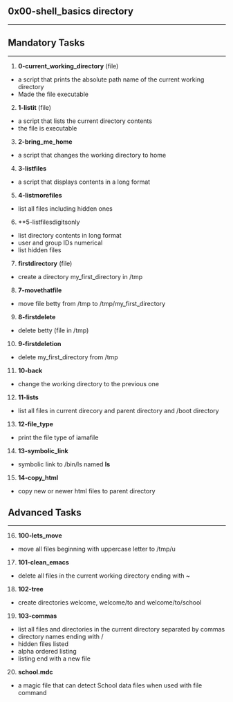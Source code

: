 ## 0x00-shell_basics directory
---

## Mandatory Tasks
---

1. **0-current_working_directory** (file)
- a script that prints the absolute path name of the current working directory
- Made the file executable

2. **1-listit** (file)
- a script that lists the current directory contents
- the file is executable

3. **2-bring_me_home**
- a script that changes the working directory to home

4. **3-listfiles**
- a script that displays contents in a long format

5. **4-listmorefiles**
- list all files including hidden ones

6. **5-listfilesdigitsonly
- list directory contents in long format 
- user and group IDs numerical
- list hidden files

7. **firstdirectory** (file)
- create a directory my_first_directory in /tmp

8. **7-movethatfile**
- move file betty from /tmp to /tmp/my_first_directory

9. **8-firstdelete**
- delete betty (file in /tmp)

10. **9-firstdeletion**
- delete my_first_directory from /tmp

11. **10-back**
- change the working directory to the previous one

12. **11-lists**
- list all files in current direcory and parent directory and /boot directory

13. **12-file_type**
- print the file type of iamafile

14. **13-symbolic_link**
- symbolic link to /bin/ls named __ls__

15. **14-copy_html**
- copy new or newer html files to parent directory

## Advanced Tasks
---

16. **100-lets_move**
- move all files beginning with uppercase letter to /tmp/u

17. **101-clean_emacs**
- delete all files in the current working directory ending with ~

18. **102-tree**
- create directories welcome, welcome/to and welcome/to/school

19. **103-commas**
- list all files and directories in the current directory separated by commas
- directory names ending with /
- hidden files listed
- alpha ordered listing
- listing end with a new file

20. **school.mdc**
- a magic file that can detect School data files when used with file command
